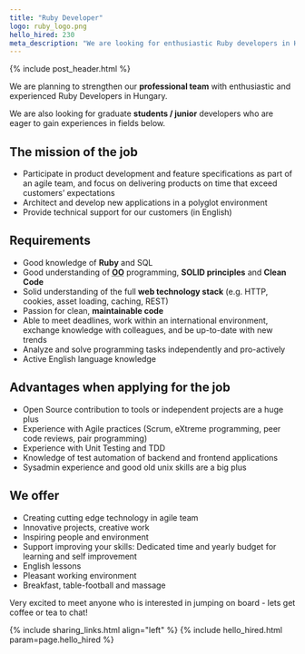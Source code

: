 ```yaml
---
title: "Ruby Developer"
logo: ruby_logo.png
hello_hired: 230
meta_description: "We are looking for enthusiastic Ruby developers in Hungary. Experienced senior and talented junior professionals are also welcome."
---
```


{% include post_header.html %}

<div class="text-left">
  <p>We are planning to strengthen our <b>professional team</b> with enthusiastic and experienced Ruby Developers in Hungary.</p>
  <p>We are also looking for graduate <b>students / junior</b> developers who are eager to gain experiences in fields below.</p>

  <h2>The mission of the job</h2>
  <ul>
    <li>Participate in product development and feature specifications as part of an agile team, and focus on delivering products on time that exceed customers’ expectations</li>
    <li>Architect and develop new applications in a polyglot environment</li>
    <li>Provide technical support for our customers (in English)</li>
  </ul>
  <h2>Requirements</h2>

  <ul>
    <li>Good knowledge of <b>Ruby</b> and SQL</li>
    <li>Good understanding of <b><abbr title="Object Oriented">OO</b></abbr> programming</b>, <b>SOLID principles</b> and <b>Clean Code</b></li>
    <li>Solid understanding of the full <b>web technology stack</b> (e.g. HTTP, cookies, asset loading, caching, REST)</li>
    <li>Passion for clean, <b>maintainable code</b></li>
    <li>Able to meet deadlines, work within an international environment, exchange knowledge with colleagues, and be up-to-date with new trends</li>
    <li>Analyze and solve programming tasks independently and pro-actively</li>
    <li>Active English language knowledge</li>
  </ul>

  <h2>Advantages when applying for the job</h2>
  <ul>
    <li>Open Source contribution to tools or independent projects are a huge plus</li>
    <li>Experience with Agile practices (Scrum, eXtreme programming, peer code reviews, pair programming)</li>
    <li>Experience with Unit Testing and TDD</li>
    <li>Knowledge of test automation of backend and frontend applications</li>
    <li>Sysadmin experience and good old unix skills are a big plus</li>
  </ul>

  <h2>We offer</h2>
  <ul>
    <li>Creating cutting edge technology in agile team</li>
    <li>Innovative projects, creative work</li>
    <li>Inspiring people and environment</li>
    <li>Support improving your skills: Dedicated time and yearly budget for learning and self improvement</li>
    <li>English lessons</li>
    <li>Pleasant working environment</li>
    <li>Breakfast, table-football and massage</li>
  </ul>

  <p>Very excited to meet anyone who is interested in jumping on board - lets get coffee or tea to chat!</p>
</div>

{% include sharing_links.html align="left" %}
{% include hello_hired.html param=page.hello_hired %}
